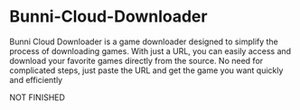 # Bunni-Cloud-Downloader
Bunni Cloud Downloader is a game downloader designed to simplify the process of downloading games. With just a URL, you can easily access and download your favorite games directly from the source. No need for complicated steps, just paste the URL and get the game you want quickly and efficiently

NOT FINISHED 
